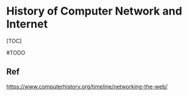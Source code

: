 # History of Computer Network and Internet

[TOC]



#TODO 

## Ref
https://www.computerhistory.org/timeline/networking-the-web/